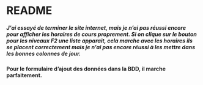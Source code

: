 # README




##### J'ai essayé de terminer le site internet, mais je n’ai pas réussi encore pour afficher les horaires de cours proprement. Si on clique sur le bouton pour les niveaux F2 une liste apparait, cela marche avec les horaires ils se placent correctement mais je n'ai pas encore réussi à les mettre dans les bonnes colonnes de jour.

#### Pour le formulaire d’ajout des données dans la BDD, il marche parfaitement.
